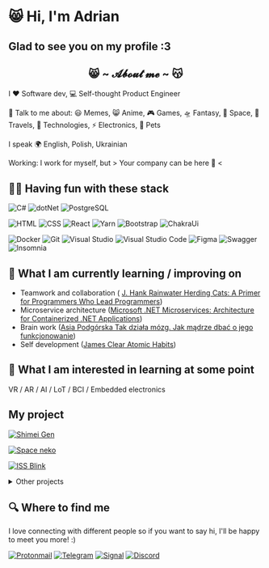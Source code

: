 #  😸 Hi, I'm Adrian
## Glad to see you on my profile :3

<center><h2>😸 ~ 𝓐𝓫𝓸𝓾𝓽 𝓶𝓮 ~ 😽</h2></center>

I ❤️ Software dev, 💻 Self-thought Product Engineer

<!-- 💡 I'm interested in all things data:  -->
💬 Talk to me about: 
😃 Memes, 😸 Anime, 🎮 Games, 🛸 Fantasy, 🌠 Space, 🌅 Travels, 🚀 Technologies, ⚡ Electronics, 🐾 Pets

I speak 🌍 English, Polish, Ukrainian 

Working: I work for myself, but > Your company can be here 🌌 <

## 🐱‍💻 Having fun with these stack
![C#](https://img.shields.io/badge/C%23-239120?style=for-the-badge&logo=c-sharp&logoColor=white)
![dotNet](https://img.shields.io/badge/.NET-512BD4?style=for-the-badge&logo=dotnet&logoColor=white)
![PostgreSQL](https://img.shields.io/badge/PostgreSQL-316192?style=for-the-badge&logo=postgresql&logoColor=white)

![HTML](https://img.shields.io/badge/HTML5-E34F26?style=for-the-badge&logo=html5&logoColor=white)
![CSS](https://img.shields.io/badge/CSS3-1572B6?style=for-the-badge&logo=css3&logoColor=white)
![React](https://img.shields.io/badge/React-20232A?style=for-the-badge&logo=react&logoColor=61DAFB)
![Yarn](https://img.shields.io/badge/yarn-%232C8EBB.svg?style=for-the-badge&logo=yarn&logoColor=white)
![Bootstrap](https://img.shields.io/badge/Bootstrap-563D7C?style=for-the-badge&logo=bootstrap&logoColor=white)
![ChakraUi](https://img.shields.io/badge/Chakra--UI-319795?style=for-the-badge&logo=chakra-ui&logoColor=white)

![Docker](https://img.shields.io/badge/Docker-2CA5E0?style=for-the-badge&logo=docker&logoColor=white)
![Git](https://img.shields.io/badge/git-%23F05033.svg?style=for-the-badge&logo=git&logoColor=white)
![Visual Studio](https://img.shields.io/badge/Visual%20Studio-5C2D91.svg?style=for-the-badge&logo=visual-studio&logoColor=white)
![Visual Studio Code](https://img.shields.io/badge/Visual%20Studio%20Code-0078d7.svg?style=for-the-badge&logo=visual-studio-code&logoColor=white)
![Figma](https://img.shields.io/badge/Figma-F24E1E?style=for-the-badge&logo=figma&logoColor=white)
![Swagger](https://img.shields.io/badge/Swagger-85EA2D?style=for-the-badge&logo=Swagger&logoColor=white)
![Insomnia](https://img.shields.io/badge/Insomnia-5849be?style=for-the-badge&logo=Insomnia&logoColor=white)


## 📖  What I am currently learning / improving on
* Teamwork and collaboration ( [J. Hank Rainwater Herding Cats: A Primer for Programmers Who Lead Programmers](https://www.amazon.com/Herding-Cats-Primer-Programmers-Lead/dp/1590590171))
* Microservice architecture ([Microsoft .NET Microservices: Architecture for Containerized .NET Applications](https://learn.microsoft.com/en-us/dotnet/architecture/microservices/))
* Brain work ([Asia Podgórska Tak działa mózg. Jak mądrze dbać o jego funkcjonowanie](https://www.empik.com/tak-dziala-mozg-jak-madrze-dbac-o-jego-funkcjonowanie-asia-podgorska,p1408633801,ksiazka-p))
* Self development ([James Clear Atomic Habits](https://www.amazon.com/Atomic-Habits-Proven-Build-Break/dp/0735211299/ref=pd_bxgy_img_d_sccl_1/147-8256409-4996452?pd_rd_i=0735211299&psc=1))

## 🧪  What I am interested in learning at some point
VR / AR / AI / LoT / BCI / Embedded electronics

## My project

[![Shimei Gen](https://svg.bookmark.style/api?url=https://github.com/Axiks/ShimeiGen&mode=light&style=horizontal)](https://github.com/Axiks/ShimeiGen)

[![Space neko](https://svg.bookmark.style/api?url=https://github.com/Axiks/SpaceNeko&mode=light&style=horizontal)](https://github.com/Axiks/SpaceNeko)

[![ISS Blink](https://svg.bookmark.style/api?url=https://github.com/Axiks/ISSBlink&mode=light&style=horizontal)](https://github.com/Axiks/ISSBlink)

<details>
  <summary>Other projects</summary>

[![YunYun Search](https://svg.bookmark.style/api?url=https://github.com/Axiks/YunYun&mode=light&style=horizontal)](https://github.com/Axiks/YunYun)

[![Abstract Rocket](https://svg.bookmark.style/api?url=https://github.com/Axiks/AbstractRocket&mode=light&style=horizontal)](https://github.com/Axiks/AbstractRocket)

[![Space Crash](https://svg.bookmark.style/api?url=https://github.com/Axiks/SpaceCrash&mode=light&style=horizontal)](https://github.com/Axiks/SpaceCrash)

[![DreamCatApp](https://svg.bookmark.style/api?url=https://github.com/Axiks/DreamCatApp&mode=light&style=horizontal)](https://github.com/Axiks/DreamCatApp)

[![DreamCatApp](https://svg.bookmark.style/api?url=https://github.com/Axiks/flutter_login_sms&mode=light&style=horizontal)](https://github.com/Axiks/flutter_login_sms)

</details>


## 🔍  Where to find me
 I love connecting with different people so if you want to say hi, I'll be happy to meet you more! :)


<!-- ![LinkedIn](https://img.shields.io/badge/linkedin-%230077B5.svg?style=for-the-badge&logo=linkedin&logoColor=white) -->
[![Protonmail](https://img.shields.io/badge/ProtonMail-8B89CC?style=for-the-badge&logo=protonmail&logoColor=white)](mailto:axiks@proton.me)
[![Telegram](https://img.shields.io/badge/Telegram-2CA5E0?style=for-the-badge&logo=telegram&logoColor=white)](https://t.me/hoshineko3)
[![Signal](https://img.shields.io/badge/Signal-%23039BE5.svg?style=for-the-badge&logo=Signal&logoColor=white)](https://signal.group/#CjQKIEC4ee7BCCGo2yh2ar_a9Ee8BCalan9qYYL3uTjsZ926EhAzHH-8qZgMLRGUzJVfWRVJ)
[![Discord](https://img.shields.io/badge/Discord-%235865F2.svg?style=for-the-badge&logo=discord&logoColor=white)](https://discordapp.com/users/430773935974514692)

<!-- <center>or</center>
<center>Write message in Issues</center> -->


<!-- #### 🛠  The main technologies and tools
##### Back-end
![C#](https://img.shields.io/badge/C%23-239120?style=for-the-badge&logo=c-sharp&logoColor=white)
![dotNet](https://img.shields.io/badge/.NET-512BD4?style=for-the-badge&logo=dotnet&logoColor=white)

![GraphQL](https://img.shields.io/badge/GraphQl-E10098?style=for-the-badge&logo=graphql&logoColor=white)

[Space Neko (in development)](https://img.shields.io/badge/Dart-0175C2?style=for-the-badge&logo=dart&logoColor=white)

##### Front-end
![React](https://img.shields.io/badge/React-20232A?style=for-the-badge&logo=react&logoColor=61DAFB)

![HTML](https://img.shields.io/badge/HTML5-E34F26?style=for-the-badge&logo=html5&logoColor=white)
![CSS](https://img.shields.io/badge/CSS3-1572B6?style=for-the-badge&logo=css3&logoColor=white)
![Bootstrap](https://img.shields.io/badge/Bootstrap-563D7C?style=for-the-badge&logo=bootstrap&logoColor=white)
![ChakraUi](https://img.shields.io/badge/Chakra--UI-319795?style=for-the-badge&logo=chakra-ui&logoColor=white)

[Space Neko Frontend (in development)](https://github.com/Axiks/NekoSpaceFrontend)

##### Databases
![PostgreSQL](https://img.shields.io/badge/PostgreSQL-316192?style=for-the-badge&logo=postgresql&logoColor=white)

##### Tools
![Docker](https://img.shields.io/badge/Docker-2CA5E0?style=for-the-badge&logo=docker&logoColor=white)

![Figma](https://img.shields.io/badge/Figma-F24E1E?style=for-the-badge&logo=figma&logoColor=white)
![Swagger](https://img.shields.io/badge/Swagger-85EA2D?style=for-the-badge&logo=Swagger&logoColor=white)
![Insomnia](https://img.shields.io/badge/Insomnia-5849be?style=for-the-badge&logo=Insomnia&logoColor=white)


#### 📖  What I am currently learning / improving on
![MSDatabase](https://img.shields.io/badge/Microsoft%20SQL%20Server-CC2927?style=for-the-badge&logo=microsoft%20sql%20server&logoColor=white)
![ElasticSearch](https://img.shields.io/badge/Elastic_Search-005571?style=for-the-badge&logo=elasticsearch&logoColor=white)


#### :clock330: At some point, I had experience dealing with
##### Database
![SQlite](https://img.shields.io/badge/SQLite-07405E?style=for-the-badge&logo=sqlite&logoColor=white)
![Firebase](https://img.shields.io/badge/firebase-ffca28?style=for-the-badge&logo=firebase&logoColor=black)
![MySQL](https://img.shields.io/badge/MySQL-005C84?style=for-the-badge&logo=mysql&logoColor=white)

##### Iot
![Arduino](https://img.shields.io/badge/Arduino-00979D?style=for-the-badge&logo=Arduino&logoColor=white)

[ISSBlink](https://github.com/Axiks/ISSBlink)

##### Game-dev
![OpenGL](https://img.shields.io/badge/OpenGL-FFFFFF?style=for-the-badge&logo=opengl)
![Unity](https://img.shields.io/badge/Unity-100000?style=for-the-badge&logo=unity&logoColor=white)

[Abstract Rocket](https://github.com/Axiks/AbstractRocket)

[Space Crash](https://github.com/Axiks/SpaceCrash)

##### Mobile-dev
![Dart](https://img.shields.io/badge/Dart-0175C2?style=for-the-badge&logo=dart&logoColor=white)
![Flutter](https://img.shields.io/badge/Flutter-02569B?style=for-the-badge&logo=flutter&logoColor=white)

[DreamCatApp](https://github.com/Axiks/DreamCatApp)

[YunYun search](https://github.com/Axiks/YunYun)

[SMS Login](https://github.com/Axiks/flutter_login_sms)

##### Web-dev
![VUE.JS](https://img.shields.io/badge/Vue.js-35495E?style=for-the-badge&logo=vuedotjs&logoColor=4FC08D)

![PHP](https://img.shields.io/badge/PHP-777BB4?style=for-the-badge&logo=php&logoColor=white)
![Laravel](https://img.shields.io/badge/Laravel-FF2D20?style=for-the-badge&logo=laravel&logoColor=white)
![Symfony](https://img.shields.io/badge/Symfony-000000?style=for-the-badge&logo=Symfony&logoColor=white)

![Ruby](https://img.shields.io/badge/Ruby-CC342D?style=for-the-badge&logo=ruby&logoColor=white)
![RoR](https://img.shields.io/badge/Ruby_on_Rails-CC0000?style=for-the-badge&logo=ruby-on-rails&logoColor=white) -->


<!--
**Axiks/Axiks** is a ✨ _special_ ✨ repository because its `README.md` (this file) appears on your GitHub profile.

Here are some ideas to get you started:

- 🔭 I’m currently working on ...
- 🌱 I’m currently learning ...
- 👯 I’m looking to collaborate on ...
- 🤔 I’m looking for help with ...
- 💬 Ask me about ...
- 📫 How to reach me: ...
- 😄 Pronouns: ...
- ⚡ Fun fact: ...
-->

